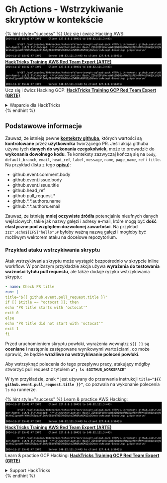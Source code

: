 # Gh Actions - Wstrzykiwanie skryptów w kontekście

{% hint style="success" %}
Ucz się i ćwicz Hacking AWS:<img src="../../../.gitbook/assets/image (1).png" alt="" data-size="line">[**HackTricks Training AWS Red Team Expert (ARTE)**](https://training.hacktricks.xyz/courses/arte)<img src="../../../.gitbook/assets/image (1).png" alt="" data-size="line">\
Ucz się i ćwicz Hacking GCP: <img src="../../../.gitbook/assets/image (2).png" alt="" data-size="line">[**HackTricks Training GCP Red Team Expert (GRTE)**<img src="../../../.gitbook/assets/image (2).png" alt="" data-size="line">](https://training.hacktricks.xyz/courses/grte)

<details>

<summary>Wsparcie dla HackTricks</summary>

* Sprawdź [**plany subskrypcyjne**](https://github.com/sponsors/carlospolop)!
* **Dołącz do** 💬 [**grupy Discord**](https://discord.gg/hRep4RUj7f) lub [**grupy telegramowej**](https://t.me/peass) lub **śledź** nas na **Twitterze** 🐦 [**@hacktricks\_live**](https://twitter.com/hacktricks\_live)**.**
* **Podziel się sztuczkami hackingowymi, przesyłając PR-y do** [**HackTricks**](https://github.com/carlospolop/hacktricks) i [**HackTricks Cloud**](https://github.com/carlospolop/hacktricks-cloud) repozytoriów github.

</details>
{% endhint %}

## Podstawowe informacje

Zauważ, że istnieją pewne [**konteksty githuba**](https://docs.github.com/en/actions/reference/context-and-expression-syntax-for-github-actions#github-context), których wartości są **kontrolowane** przez **użytkownika** tworzącego PR. Jeśli akcja githuba używa tych **danych do wykonania czegokolwiek**, może to prowadzić do **wykonania dowolnego kodu**. Te konteksty zazwyczaj kończą się na `body`, `default_branch`, `email`, `head_ref`, `label`, `message`, `name`, `page_name`, `ref` i `title`. Na przykład (lista z tego [**opisu**](https://medium.com/tinder/exploiting-github-actions-on-open-source-projects-5d93936d189f)):

* github.event.comment.body
* github.event.issue.body
* github.event.issue.title
* github.head\_ref
* github.pull\_request.\*
* github.\*.\*.authors.name
* github.\*.\*.authors.email

Zauważ, że istnieją **mniej oczywiste źródła** potencjalnie nieufnych danych wejściowych, takie jak nazwy gałęzi i adresy e-mail, które mogą być **dość elastyczne pod względem dozwolonej zawartości**. Na przykład `zzz";echo${IFS}"hello";#` byłoby ważną nazwą gałęzi i mogłoby być możliwym wektorem ataku na docelowe repozytorium.

### Przykład ataku wstrzykiwania skryptu <a href="#example-of-a-script-injection-attack" id="example-of-a-script-injection-attack"></a>

Atak wstrzykiwania skryptu może wystąpić bezpośrednio w skrypcie inline workflow. W poniższym przykładzie akcja używa **wyrażenia do testowania ważności tytułu pull requestu**, ale także dodaje ryzyko wstrzykiwania skryptu:
```yaml
- name: Check PR title
run: |
title="${{ github.event.pull_request.title }}"
if [[ $title =~ ^octocat ]]; then
echo "PR title starts with 'octocat'"
exit 0
else
echo "PR title did not start with 'octocat'"
exit 1
fi
```
Przed uruchomieniem skryptu powłoki, wyrażenia wewnątrz `${{ }}` są **oceniane** i następnie zastępowane wynikowymi wartościami, co może sprawić, że będzie **wrażliwe na wstrzykiwanie poleceń powłoki**.

Aby wstrzyknąć polecenia do tego przepływu pracy, atakujący mógłby stworzyć pull request z tytułem **`a"; ls $GITHUB_WORKSPACE"`**

W tym przykładzie, znak **`"`** jest używany do przerwania instrukcji `title=`**`"${{ github.event.pull_request.title }}"`**, co pozwala na wykonanie polecenia `ls` na runnerze.

{% hint style="success" %}
Learn & practice AWS Hacking:<img src="../../../.gitbook/assets/image (1).png" alt="" data-size="line">[**HackTricks Training AWS Red Team Expert (ARTE)**](https://training.hacktricks.xyz/courses/arte)<img src="../../../.gitbook/assets/image (1).png" alt="" data-size="line">\
Learn & practice GCP Hacking: <img src="../../../.gitbook/assets/image (2).png" alt="" data-size="line">[**HackTricks Training GCP Red Team Expert (GRTE)**<img src="../../../.gitbook/assets/image (2).png" alt="" data-size="line">](https://training.hacktricks.xyz/courses/grte)

<details>

<summary>Support HackTricks</summary>

* Check the [**subscription plans**](https://github.com/sponsors/carlospolop)!
* **Join the** 💬 [**Discord group**](https://discord.gg/hRep4RUj7f) or the [**telegram group**](https://t.me/peass) or **follow** us on **Twitter** 🐦 [**@hacktricks\_live**](https://twitter.com/hacktricks\_live)**.**
* **Share hacking tricks by submitting PRs to the** [**HackTricks**](https://github.com/carlospolop/hacktricks) and [**HackTricks Cloud**](https://github.com/carlospolop/hacktricks-cloud) github repos.

</details>
{% endhint %}
